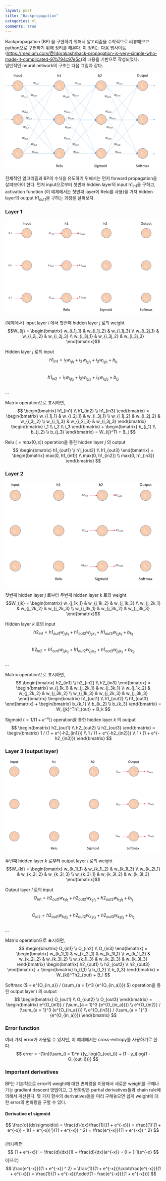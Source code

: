 ```yaml
---
layout: post
title: "Backpropagation"
categories: ml
comments: true
---
```


Backpropagation (BP) 을 구현하기 위해서 알고리즘을 수학적으로 리뷰해보고 python으로 구현하기 위해 정리를 해본다. 이 정리는 다음 웹사이트 (https://medium.com/@14prakash/back-propagation-is-very-simple-who-made-it-complicated-97b794c97e5c)의 내용을 기반으로 작성되었다.  
일반적인 neural network의 구조는 다음 그림과 같다.

<img src="/assets/img/ml/nn_example.png">

전체적인 알고리즘과 BP의 수식을 유도하기 위해서는 먼저 forward propagation을 살펴보아야 한다. 
먼저 input으로부터 첫번째 hidden layer의 input h1<sub>_in1_</sub>을 구하고, activation function (이 예제에서는 첫번째 layer에 Relu를 사용)을 거쳐 hidden layer의 output h1<sub>_out1_</sub>을 구하는 과정을 살펴보자.

### Layer 1
<img src="/assets/img/ml/nn_example_layer1.png">

(예제에서) input layer _i_ 에서 첫번째 hidden layer _j_ 로의 weight  
$$W_{ij} = \begin{bmatrix} w_{i_1j_1} & w_{i_1j_2} & w_{i_1j_3} \\ 
                           w_{i_2j_1} & w_{i_2j_2} & w_{i_2j_3} \\ 
                           w_{i_3j_1} & w_{i_3j_2} & w_{i_3j_3}
            \end{bmatrix}$$  

Hidden layer _j_ 로의 input  
$$ h1_{in1} = i_1w_{i_1j_1} + i_2w_{i_2j_1} + i_3w_{i_3j_1} + b_{j_1} $$  
$$ h1_{in2} = i_1w_{i_1j_2} + i_2w_{i_2j_2} + i_3w_{i_3j_2} + b_{j_2} $$  
...

Matrix operation으로 표시하면,  
$$ \begin{bmatrix} h1_{in1} \\ 
                  h1_{in2} \\ 
                  h1_{in3} \end{bmatrix} = 
\begin{bmatrix} w_{i_1j_1} & w_{i_2j_1} & w_{i_3j_1} \\
                w_{i_1j_2} & w_{i_2j_2} & w_{i_3j_2} \\
                w_{i_1j_3} & w_{i_2j_3} & w_{i_3j_3} \end{bmatrix} 
\begin{bmatrix} i_1 \\
                i_2 \\
                i_3 \end{bmatrix} +
\begin{bmatrix} b_{j_1} \\
                b_{j_2} \\
                b_{j_3} \end{bmatrix} = 
W_{ij}^TI + B_j $$  

Relu ($=max(0, x)$) operation을 통한 hidden layer _j_ 의 output  
$$ \begin{bmatrix} h1_{out1} \\ 
                   h1_{out2} \\ 
                   h1_{out3} \end{bmatrix} = 
\begin{bmatrix} max(0, h1_{in1}) \\ 
                max(0, h1_{in2}) \\ 
                max(0, h1_{in3}) \end{bmatrix} $$  

### Layer 2
<img src="/assets/img/ml/nn_example_layer2.png">

첫번째 hidden layer _j_ 로부터 두번째 hidden layer _k_ 로의 weight  
$$W_{jk} = \begin{bmatrix} w_{j_1k_1} & w_{j_1k_2} & w_{j_1k_3} \\ 
                           w_{j_2k_1} & w_{j_2k_2} & w_{j_2k_3} \\ 
                           w_{j_3k_1} & w_{j_3k_2} & w_{j_3k_3}
            \end{bmatrix}$$  

Hidden layer _k_ 로의 input  
$$ h2_{in1} = h1_{out1}w_{j_1k_1} + h1_{out2}w_{j_2k_1} + h1_{out3}w_{j_3k_1} + b_{k_1} $$  
$$ h2_{in2} = h1_{out1}w_{j_1k_2} + h1_{out2}w_{j_2k_2} + h1_{out3}w_{j_3k_2} + b_{k_2} $$  
...

Matrix operation으로 표시하면,  
$$ \begin{bmatrix} h2_{in1} \\ 
                  h2_{in2} \\ 
                  h2_{in3} \end{bmatrix} = 
\begin{bmatrix} w_{j_1k_1} & w_{j_2k_1} & w_{j_3k_1} \\
                w_{j_1k_2} & w_{j_2k_2} & w_{j_3k_2} \\
                w_{j_1k_3} & w_{j_2k_3} & w_{j_3k_3} \end{bmatrix} 
\begin{bmatrix} h1_{out1} \\
                h1_{out2} \\
                h1_{out3} \end{bmatrix} +
\begin{bmatrix} b_{k_1} \\
                b_{k_2} \\
                b_{k_3} \end{bmatrix} = 
W_{jk}^Th1_{out} + B_k $$  

Sigmoid ($=1 / (1+e^{-x})$) operation을 통한 hidden layer _k_ 의 output  
$$ \begin{bmatrix} h2_{out1} \\ 
                   h2_{out2} \\ 
                   h2_{out3} \end{bmatrix} = 
\begin{bmatrix} 1 / (1 + e^{-h2_{in1}}) \\ 
                1 / (1 + e^{-h2_{in2}}) \\ 
                1 / (1 + e^{-h2_{in3}}) \end{bmatrix} $$  

### Layer 3 (output layer)
<img src="/assets/img/ml/nn_example_layer3.png">

두번째 hidden layer _k_ 로부터 output layer _l_ 로의 weight  
$$W_{kl} = \begin{bmatrix} w_{k_1l_1} & w_{k_1l_2} & w_{k_1l_3} \\ 
                           w_{k_2l_1} & w_{k_2l_2} & w_{k_2l_3} \\ 
                           w_{k_3l_1} & w_{k_3l_2} & w_{k_3l_3}
            \end{bmatrix}$$  

Output layer _l_ 로의 input  
$$ O_{in1} = h2_{out1}w_{k_1l_1} + h2_{out2}w_{k_2l_1} + h2_{out3}w_{k_3l_1} + b_{l_1} $$  
$$ O_{in2} = h2_{out1}w_{k_1l_2} + h2_{out2}w_{k_2l_2} + h2_{out3}w_{k_3l_2} + b_{l_2} $$  
...

Matrix operation으로 표시하면,  
$$ \begin{bmatrix} O_{in1} \\ 
                   O_{in2} \\ 
                   O_{in3} \end{bmatrix} = 
\begin{bmatrix} w_{k_1l_1} & w_{k_2l_1} & w_{k_3l_1} \\
                w_{k_1l_2} & w_{k_2l_2} & w_{k_3l_2} \\
                w_{k_1l_3} & w_{k_2l_3} & w_{k_3l_3} \end{bmatrix} 
\begin{bmatrix} h2_{out1} \\
                h2_{out2} \\
                h2_{out3} \end{bmatrix} +
\begin{bmatrix} b_{l_1} \\
                b_{l_2} \\
                b_{l_3} \end{bmatrix} = 
W_{kl}^Th2_{out} + B_l $$  

Softmax ($ = e^{O_{in_a}} / (\sum_{a = 1}^3 {e^{O_{in_a}}}) $) operation을 통한 output layer _l_ 의 output  
$$ \begin{bmatrix} O_{out1} \\ 
                   O_{out2} \\ 
                   O_{out3} \end{bmatrix} = 
\begin{bmatrix} e^{O_{in1}} / (\sum_{a = 1}^3 {e^{O_{in_a}}})  \\ 
                e^{O_{in2}} / (\sum_{a = 1}^3 {e^{O_{in_a}}}) \\ 
                e^{O_{in3}} / (\sum_{a = 1}^3 {e^{O_{in_a}}}) \end{bmatrix} $$  

### Error function
여러 가지 error가 사용될 수 있지만, 이 예제에서는 cross-entropy를 사용하기로 한다.  
$$ error = -(1/n)(\sum_{i = 1}^n {(y_ilog(O_{out_i}) + (1 - y_i)log(1 - O_{out_i}))} $$

### Important derivatives
BP는 기본적으로 error의 weight에 대한 변화량을 이용해서 새로운 weight를 구해나가는 gradient descent 방법이고, 
그 변화량은 partial derivatives들과 chain rule에 의해서 계산된다.
몇 가지 함수의 derivatives들을 미리 구해놓으면 쉽게 weight에 대한 error의 변화량을 구할 수 있다.

#### Derivative of sigmoid
$$ \frac{d}{dx}sigmoid(x) = \frac{d}{dx}\frac{1}{(1 + e^{-x})} =
\frac{(1)'(1 + e^{-x}) - 1(1 + e^{-x})'}{(1 + e^{-x}) ^ 2} = 
\frac{e^{-x}}{(1 + e^{-x}) ^ 2} $$  
(왜냐하면 $$ (1 + e^{-x})' = \frac{d}{dx}(1) + \frac{d}{dx}(e^{-x}) = 0 + (-1)e^{-x} $$ 이므로)  
$$ \frac{e^{-x}}{(1 + e^{-x}) ^ 2} = \frac{1}{(1 + e^{-x})}\cdot\frac{e^{-x}}{(1 + e^{-x})} =
\frac{1}{(1 + e^{-x})}\cdot\(1 - frac{e^{-x}}{(1 + e^{-x})}) $$
